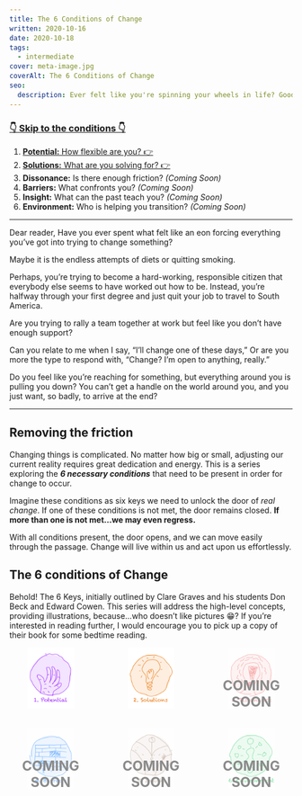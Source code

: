 ```yaml
---
title: The 6 Conditions of Change
written: 2020-10-16
date: 2020-10-18
tags:
  - intermediate
cover: meta-image.jpg
coverAlt: The 6 Conditions of Change
seo:
  description: Ever felt like you're spinning your wheels in life? Good chance your missing one of these…
---
```


<style>
  ul.tiles {
    display: grid;
    grid-template-columns: repeat(3, 1fr);
    grid-gap: 2rem;
    margin: 0;
    padding: 0;
  }
  ul.tiles li {
    position: relative;
    list-style: none;
    border: 2px solid var(--color-input-border);
    text-align: center;
    border-radius: var(--border-radius);
    margin: 0;
    background: var(--color-white);
    padding: 0 2rem;
  }
  ul.tiles li.todo {
    opacity: 0.5;
  }
  ul.tiles li.todo:after {
    content: "Coming soon";

    position: absolute;
    left: 0;
    bottom: 0rem;
    width: 100%;

    text-transform: uppercase;
    font-weight: bold;
    font-size: 1.5rem;
    color: var(--color-red);
  }
  ul.tiles img {
    max-width: 100%;
    width: auto;
    margin: 0;
  }
</style>

### [👇 Skip to the conditions 👇](#conditions)

1. [**Potential:** How flexible are you? 👉](potential/)
2. [**Solutions:** What are you solving for? 👉](solutions/)
3. **Dissonance:** Is there enough friction? *(Coming Soon)*
4. **Barriers:** What confronts you? *(Coming Soon)*
5. **Insight:** What can the past teach you? *(Coming Soon)*
6. **Environment:** Who is helping you transition? *(Coming Soon)*

---

Dear reader,
Have you ever spent what felt like an eon forcing everything you’ve got into trying to change something?

Maybe it is the endless attempts of diets or quitting smoking.

Perhaps, you’re trying to become a hard-working, responsible citizen that everybody else seems to have worked out how to be. Instead, you’re halfway through your first degree and just quit your job to travel to South America.

Are you trying to rally a team together at work but feel like you don’t have enough support?

Can you relate to me when I say, “I’ll change one of these days,” Or are you more the type to respond with, “Change? I’m open to anything, really.”

Do you feel like you’re reaching for something, but everything around you is pulling you down? You can’t get a handle on the world around you, and you just want, so badly, to arrive at the end?

---

## Removing the friction
Changing things is complicated. No matter how big or small, adjusting our current reality requires great dedication and energy. This is a series exploring the ***6 necessary conditions*** that need to be present in order for change to occur.

Imagine these conditions as six keys we need to unlock the door of *real change*. If one of these conditions is not met, the door remains closed. **If more than one is not met…we may even regress.**

With all conditions present, the door opens, and we can move easily through the passage. Change will live within us and act upon us effortlessly.

## The 6 conditions of Change
Behold! The 6 Keys, initially outlined by Clare Graves and his students Don Beck and Edward Cowen. This series will address the high-level concepts, providing illustrations, because…who doesn’t like pictures 😁? If you’re interested in reading further, I would encourage you to pick up a copy of their book for some bedtime reading.


<ul class="tiles" id="conditions">
  <li>
    <a href="potential">
      <img src="potential/tile.png" />
    </a>
  </li>
  <li>
    <a href="solutions">
      <img src="solutions/tile.png" />
    </a>
  </li>
  <li class="todo">
    <!-- <a href="dissonance"> -->
      <img src="dissonance/tile.png" />
    <!-- </a> -->
  </li>
  <li class="todo">
    <!-- <a href="barriers"> -->
      <img src="barriers/tile.png" />
    <!-- </a> -->
  </li>
  <li class="todo">
    <!-- <a href="insight"> -->
      <img src="insight/tile.png" />
    <!-- </a> -->
  </li>
  <li class="todo">
    <!-- <a href="environment"> -->
      <img src="environment/tile.png" />
    <!-- </a> -->
  </li>
</ul>
